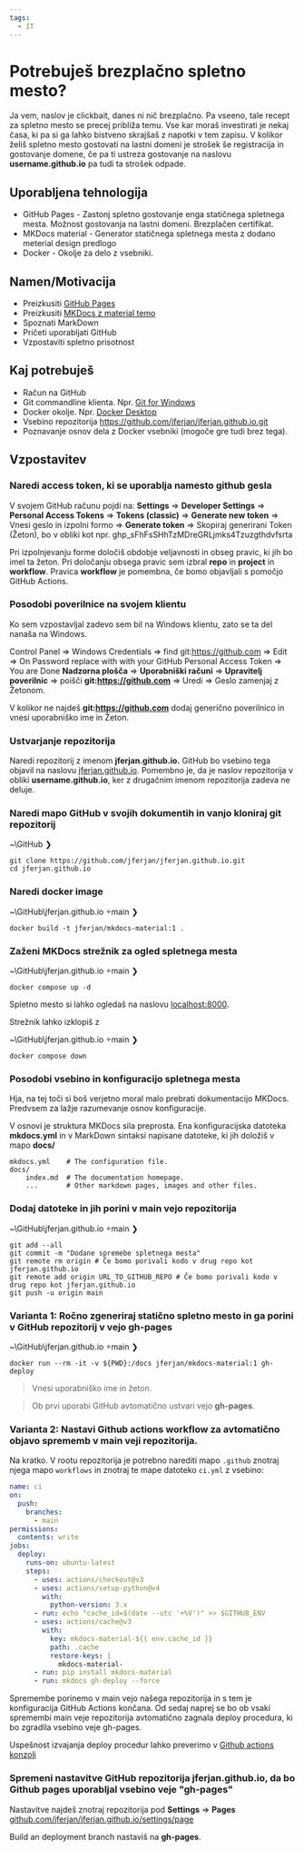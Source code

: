 ```yaml
---
tags:
  - IT
---
```


# Potrebuješ brezplačno spletno mesto?

Ja vem, naslov je clickbait, danes ni nič brezplačno. Pa vseeno, tale recept za spletno mesto se precej približa temu. Vse kar moraš investirati je nekaj časa, ki pa si ga lahko bistveno skrajšaš z napotki v tem zapisu. V kolikor želiš spletno mesto gostovati na lastni domeni je strošek še registracija in gostovanje domene, če pa ti ustreza gostovanje na naslovu **username.github.io** pa tudi ta strošek odpade. 

## Uporabljena tehnologija
- GitHub Pages - Zastonj spletno gostovanje enga statičnega spletnega mesta. Možnost gostovanja na lastni domeni. Brezplačen certifikat.
- MKDocs material - Generator statičnega spletnega mesta z dodano meterial design predlogo
- Docker - Okolje za delo z vsebniki.

## Namen/Motivacija
- Preizkusiti [GitHub Pages](https://pages.github.com/)
- Preizkusiti [MKDocs z material temo](https://squidfunk.github.io/mkdocs-material/)
- Spoznati MarkDown 
- Pričeti uporabljati GitHub 
- Vzpostaviti spletno prisotnost

## Kaj potrebuješ
- Račun na GitHub
- Git commandline klienta. Npr. [Git for Windows](https://gitforwindows.org/)
- Docker okolje. Npr. [Docker Desktop](https://www.docker.com/products/docker-desktop/) 
- Vsebino repozitorija https://github.com/jferjan/jferjan.github.io.git
- Poznavanje osnov dela z Docker vsebniki (mogoče gre tudi brez tega).

## Vzpostavitev

### Naredi access token, ki se uporablja namesto github gesla

V svojem GitHub računu pojdi na:
**Settings** => **Developer Settings** => **Personal Access Tokens** => **Tokens (classic)** => **Generate new token** => Vnesi geslo in izpolni formo => **Generate token** => Skopiraj generirani Token (Žeton), bo v obliki kot npr. ghp_sFhFsSHhTzMDreGRLjmks4Tzuzgthdvfsrta

Pri izpolnjevanju forme določiš obdobje veljavnosti in obseg pravic, ki jih bo imel ta žeton.
Pri določanju obsega pravic sem izbral **repo** in **project** in **workflow**. Pravica **workflow** je pomembna, če bomo objavljali s pomočjo GitHub Actions.

### Posodobi poverilnice na svojem klientu 

Ko sem vzpostavljal zadevo sem bil na Windows klientu, zato se ta del nanaša na Windows.

Control Panel => Windows Credentials => find git:https://github.com => Edit => On Password replace with with your GitHub Personal Access Token => You are Done
**Nadzorna plošča** => **Uporabniški računi** => **Upravitelj poverilnic** => poišči **git:https://github.com** => Uredi => Geslo zamenjaj z Žetonom.

V kolikor ne najdeš **git:https://github.com** dodaj generično poverilnico in vnesi uporabniško ime in Žeton.

### Ustvarjanje repozitorija
Naredi repozitorij z imenom **jferjan.github.io.** GitHub bo vsebino tega objavil na naslovu [jferjan.github.io](https://jferjan.github.io/). Pomembno je, da je naslov repozitorija v obliki **username.github.io**, ker z drugačnim imenom repozitorija zadeva ne deluje.

### Naredi mapo GitHub v svojih dokumentih in vanjo kloniraj git repozitorij
~\GitHub ❯

    git clone https://github.com/jferjan/jferjan.github.io.git
    cd jferjan.github.io

### Naredi docker image
~\GitHub\jferjan.github.io main ❯
    
    docker build -t jferjan/mkdocs-material:1 .

### Zaženi MKDocs strežnik za ogled spletnega mesta
~\GitHub\jferjan.github.io main ❯

    docker compose up -d

Spletno mesto si lahko ogledaš na naslovu [localhost:8000](http://localhost:8000/).

Strežnik lahko izklopiš z

~\GitHub\jferjan.github.io main ❯

    docker compose down

### Posodobi vsebino in konfiguracijo spletnega mesta

Hja, na tej toči si boš verjetno moral malo prebrati dokumentacijo MKDocs. Predvsem za lažje razumevanje osnov konfiguracije.

V osnovi je struktura MKDocs sila preprosta. Ena konfiguracijska datoteka **mkdocs.yml** in v MarkDown sintaksi napisane datoteke, ki jih doložiš v mapo **docs/**

    mkdocs.yml    # The configuration file.
    docs/
        index.md  # The documentation homepage.
        ...       # Other markdown pages, images and other files.

### Dodaj datoteke in jih porini v main vejo repozitorija
~\GitHub\jferjan.github.io main ❯

    git add --all
    git commit -m "Dodane spremebe spletnega mesta"
    git remote rm origin # Če bomo porivali kodo v drug repo kot jferjan.github.io
    git remote add origin URL_TO_GITHUB_REPO # Če bomo porivali kodo v drug repo kot jferjan.github.io
    git push -u origin main

### Varianta 1: Ročno zgeneriraj statično spletno mesto in ga porini v GitHub repozitorij v vejo gh-pages


~\GitHub\jferjan.github.io main ❯

    docker run --rm -it -v ${PWD}:/docs jferjan/mkdocs-material:1 gh-deploy

> Vnesi uporabniško ime in žeton.

> Ob prvi uporabi GitHub avtomatično ustvari vejo **gh-pages**. 

### Varianta 2: Nastavi Github actions workflow za avtomatično objavo sprememb v main veji repozitorija.

Na kratko. V rootu repozitorija je potrebno narediti mapo `.github` znotraj njega mapo `workflows` in znotraj te mape datoteko `ci.yml` z vsebino:

``` yaml
name: ci 
on:
  push:
    branches:
      - main
permissions:
  contents: write
jobs:
  deploy:
    runs-on: ubuntu-latest
    steps:
      - uses: actions/checkout@v3
      - uses: actions/setup-python@v4
        with:
          python-version: 3.x
      - run: echo "cache_id=$(date --utc '+%V')" >> $GITHUB_ENV 
      - uses: actions/cache@v3
        with:
          key: mkdocs-material-${{ env.cache_id }}
          path: .cache
          restore-keys: |
            mkdocs-material-
      - run: pip install mkdocs-material 
      - run: mkdocs gh-deploy --force
```

Spremembe porinemo v main vejo našega repozitorija in s tem je konfiguracija GitHub Actions končana. Od sedaj naprej se bo ob vsaki spremembi main veje repozitorija avtomatično zagnala deploy procedura, ki bo zgradila vsebino veje gh-pages.

Uspešnost izvajanja deploy procedur lahko preverimo v [Github actions konzoli](https://github.com/jferjan/jferjan.github.io/actions/workflows/ci.yml)

### Spremeni nastavitve GitHub repozitorija jferjan.github.io, da bo Github pages uporabljal vsebino veje "gh-pages"

Nastavitve najdeš znotraj repozitorija pod **Settings** => **Pages**  
[github.com/jferjan/jferjan.github.io/settings/page](https://github.com/jferjan/jferjan.github.io/settings/pages)

Build an deployment branch nastaviš na **gh-pages**.